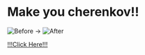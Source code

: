 
# Make you cherenkov!!

![Before](http://gyazo.snca.net/2018/07/15-214627-bc1bccb47aff4ae094dff69a5366d80a.jpg) → ![After](http://gyazo.snca.net/2018/07/15-214524-06b9f077a500f23b29c1d12e81040e6d.gif)


[!!!Click Here!!!](http://cherenkov.snca.net/)

